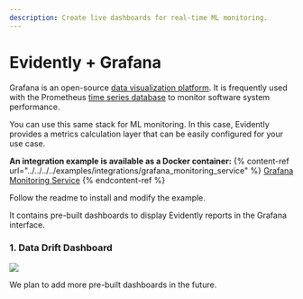 ```yaml
---
description: Create live dashboards for real-time ML monitoring.
---
```


# Evidently + Grafana

Grafana is an open-source [data visualization platform](https://github.com/grafana/grafana). It is frequently used with the Prometheus [time series database](https://github.com/prometheus/prometheus) to monitor software system performance.

You can use this same stack for ML monitoring. In this case, Evidently provides a metrics calculation layer that can be easily configured for your use case.&#x20;

**An integration example is available as a Docker container:**
{% content-ref url="../../../../examples/integrations/grafana_monitoring_service" %}
[Grafana Monitoring Service](../../../../examples/integrations/grafana_monitoring_service)
{% endcontent-ref %}

Follow the readme to install and modify the example.&#x20;

It contains pre-built dashboards to display Evidently reports in the Grafana interface.

### 1. Data Drift Dashboard

![](../../.gitbook/assets/grafana\_dashboard.jpg)

We plan to add more pre-built dashboards in the future.
